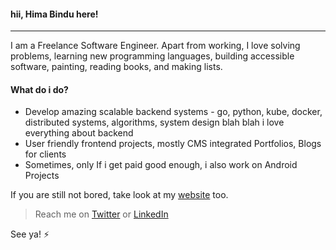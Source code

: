 #### hii, Hima Bindu here!
_____________________________________________________________________
I am a Freelance Software Engineer. Apart from working, I love solving problems, learning new programming languages, building accessible software, painting, reading books, and making lists.

#### What do i do?
- Develop amazing scalable backend systems - go, python, kube, docker, distributed systems, algorithms, system design blah blah i love everything about backend
- User friendly frontend projects, mostly CMS integrated Portfolios, Blogs for clients
- Sometimes, only If i get paid good enough, i also work on Android Projects

If you are still not bored, take look at my [website](https://portfolios.talentsprint.com/~hima_bindu) too.

> Reach me on [Twitter](https://twitter.com/BinduTenneti) or [LinkedIn](https://www.linkedin.com/in/hima-bindu-002a45194/)

See ya! :zap:
